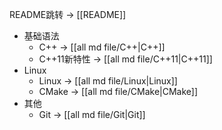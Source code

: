 README跳转 -> [[README]]

+ 基础语法
	+ C++ -> [[all md file/C++|C++]]
	+ C++11新特性 -> [[all md file/C++11|C++11]]
+ Linux
	+ Linux -> [[all md file/Linux|Linux]]
	+ CMake -> [[all md file/CMake|CMake]]
+ 其他
	+ Git -> [[all md file/Git|Git]]
